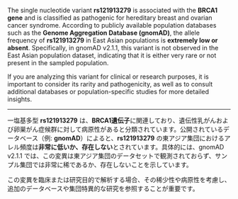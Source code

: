 The single nucleotide variant **rs121913279** is associated with the **BRCA1 gene** and is classified as pathogenic for hereditary breast and ovarian cancer syndrome. According to publicly available population databases such as the **Genome Aggregation Database (gnomAD)**, the allele frequency of **rs121913279** in East Asian populations is **extremely low or absent**. Specifically, in gnomAD v2.1.1, this variant is not observed in the East Asian population dataset, indicating that it is either very rare or not present in the sampled population.

If you are analyzing this variant for clinical or research purposes, it is important to consider its rarity and pathogenicity, as well as to consult additional databases or population-specific studies for more detailed insights.

---

一塩基多型 **rs121913279** は、**BRCA1遺伝子**に関連しており、遺伝性乳がんおよび卵巣がん症候群に対して病原性があると分類されています。公開されているデータベース（例: **gnomAD**）によると、**rs121913279** の東アジア集団におけるアレル頻度は**非常に低いか、存在しない**とされています。具体的には、gnomAD v2.1.1 では、この変異は東アジア集団のデータセットで観測されておらず、サンプル集団では非常に稀であるか、存在しないことを示しています。

この変異を臨床または研究目的で解析する場合、その稀少性や病原性を考慮し、追加のデータベースや集団特異的な研究を参照することが重要です。
